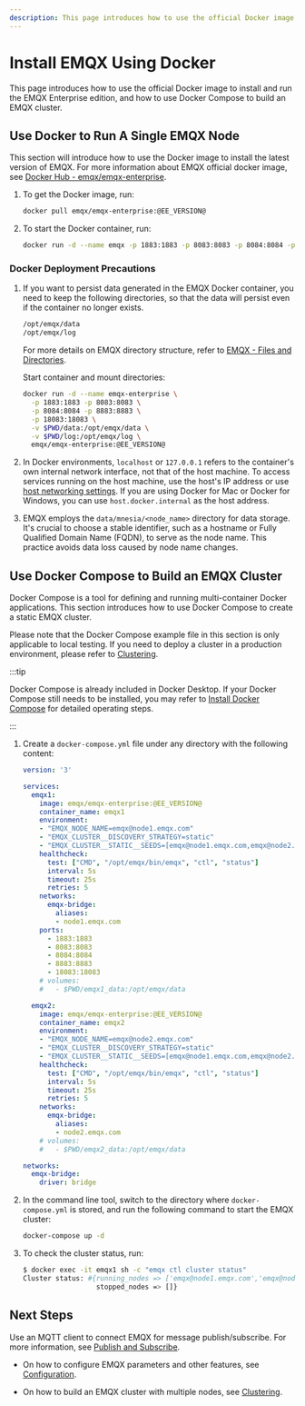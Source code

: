 ```yaml
---
description: This page introduces how to use the official Docker image to install and run EMQX, and how to use Docker Compose to build an EMQX cluster.
---
```


# Install EMQX Using Docker
This page introduces how to use the official Docker image to install and run the EMQX Enterprise edition, and how to use Docker Compose to build an EMQX cluster.

## Use Docker to Run A Single EMQX Node

This section will introduce how to use the Docker image to install the latest version of EMQX. For more information about EMQX official docker image, see [Docker Hub - emqx/emqx-enterprise](https://hub.docker.com/r/emqx/emqx-enterprise). 

1. To get the Docker image, run: 

   ```bash
   docker pull emqx/emqx-enterprise:@EE_VERSION@
   ```

2. To start the Docker container, run:

   ```bash
   docker run -d --name emqx -p 1883:1883 -p 8083:8083 -p 8084:8084 -p 8883:8883 -p 18083:18083  emqx/emqx-enterprise:@EE_VERSION@
   ```

### Docker Deployment Precautions

1. If you want to persist data generated in the EMQX Docker container, you need to keep the following directories, so that the data will persist even if the container no longer exists.

   ```bash
   /opt/emqx/data
   /opt/emqx/log
   ```
   
   For more details on EMQX directory structure, refer to [EMQX - Files and Directories](./install.md#files-and-directories).
   
    Start container and mount directories:
   
   ```bash
   docker run -d --name emqx-enterprise \
     -p 1883:1883 -p 8083:8083 \
     -p 8084:8084 -p 8883:8883 \
     -p 18083:18083 \
     -v $PWD/data:/opt/emqx/data \
     -v $PWD/log:/opt/emqx/log \
     emqx/emqx-enterprise:@EE_VERSION@
   ```
   
2. In Docker environments, `localhost` or `127.0.0.1` refers to the container's own internal network interface, not that of the host machine. To access services running on the host machine, use the host's IP address or use [host networking settings](https://docs.docker.com/network/host/). If you are using Docker for Mac or Docker for Windows, you can use `host.docker.internal` as the host address.

3. EMQX employs the `data/mnesia/<node_name>` directory for data storage. It's crucial to choose a stable identifier, such as a hostname or Fully Qualified Domain Name (FQDN), to serve as the node name. This practice avoids data loss caused by node name changes.

## Use Docker Compose to Build an EMQX Cluster

Docker Compose is a tool for defining and running multi-container Docker applications. This section introduces how to use Docker Compose to create a static EMQX cluster.

Please note that the Docker Compose example file in this section is only applicable to local testing. If you need to deploy a cluster in a production environment, please refer to [Clustering](./cluster/introduction.md).

:::tip

Docker Compose is already included in Docker Desktop. If your Docker Compose still needs to be installed, you may refer to [Install Docker Compose](https://docs.docker.com/compose/install/) for detailed operating steps.

:::

1. Create a  `docker-compose.yml` file under any directory with the following content:

   ```yml
   version: '3'
   
   services:
     emqx1:
       image: emqx/emqx-enterprise:@EE_VERSION@
       container_name: emqx1
       environment:
       - "EMQX_NODE_NAME=emqx@node1.emqx.com"
       - "EMQX_CLUSTER__DISCOVERY_STRATEGY=static"
       - "EMQX_CLUSTER__STATIC__SEEDS=[emqx@node1.emqx.com,emqx@node2.emqx.com]"
       healthcheck:
         test: ["CMD", "/opt/emqx/bin/emqx", "ctl", "status"]
         interval: 5s
         timeout: 25s
         retries: 5
       networks:
         emqx-bridge:
           aliases:
           - node1.emqx.com
       ports:
         - 1883:1883
         - 8083:8083
         - 8084:8084
         - 8883:8883
         - 18083:18083
       # volumes:
       #   - $PWD/emqx1_data:/opt/emqx/data
   
     emqx2:
       image: emqx/emqx-enterprise:@EE_VERSION@
       container_name: emqx2
       environment:
       - "EMQX_NODE_NAME=emqx@node2.emqx.com"
       - "EMQX_CLUSTER__DISCOVERY_STRATEGY=static"
       - "EMQX_CLUSTER__STATIC__SEEDS=[emqx@node1.emqx.com,emqx@node2.emqx.com]"
       healthcheck:
         test: ["CMD", "/opt/emqx/bin/emqx", "ctl", "status"]
         interval: 5s
         timeout: 25s
         retries: 5
       networks:
         emqx-bridge:
           aliases:
           - node2.emqx.com
       # volumes:
       #   - $PWD/emqx2_data:/opt/emqx/data
   
   networks:
     emqx-bridge:
       driver: bridge
   ```

2. In the command line tool, switch to the directory where  `docker-compose.yml` is stored, and run the following command to start the EMQX cluster:

   ```bash
   docker-compose up -d
   ```

3. To check the cluster status, run:

   ```bash
   $ docker exec -it emqx1 sh -c "emqx ctl cluster status"
   Cluster status: #{running_nodes => ['emqx@node1.emqx.com','emqx@node2.emqx.com'],
                     stopped_nodes => []}
   ```

## Next Steps

Use an MQTT client to connect EMQX for message publish/subscribe. For more information, see [Publish and Subscribe](../messaging/publish-and-subscribe.md). 

- On how to configure EMQX parameters and other features, see [Configuration](../configuration/configuration.md).

- On how to build an EMQX cluster with multiple nodes, see  [Clustering](./cluster/introduction.md).
